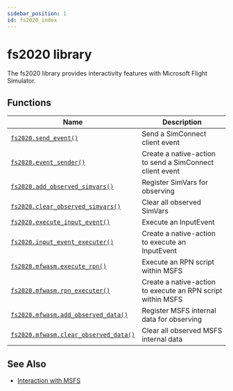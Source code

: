 ```yaml
---
sidebar_position: 1
id: fs2020_index
---
```


# fs2020 library
The fs2020 library provides interactivity features with Microsoft Flight Simulator.

## Functions
|Name|Description|
|-|-|
|[```fs2020.send_event()```](/libs/fs2020/fs2020_send_event)|Send a SimConnect client event|
|[```fs2020.event_sender()```](/libs/fs2020/fs2020_event_sender)|Create a native-action to send a SimConnect client event|
|[```fs2020.add_observed_simvars()```](/libs/fs2020/fs2020_add_observed_simvars)|Register SimVars for observing|
|[```fs2020.clear_observed_simvars()```](/libs/fs2020/fs2020_clear_observed_simvars)|Clear all observed SimVars|
|[```fs2020.execute_input_event()```](/libs/fs2020/fs2020_execute_input_event)|Execute an InputEvent|
|[```fs2020.input_event_executer()```](/libs/fs2020/fs2020_input_event_executer)|Create a native-action to execute an InputEvent|
|[```fs2020.mfwasm.execute_rpn()```](/libs/fs2020/fs2020_mfwasm_execute_rpn)|Execute an RPN script within MSFS|
|[```fs2020.mfwasm.rpn_executer()```](/libs/fs2020/fs2020_mfwasm_rpn_executer)|Create a native-action to execute an RPN script within MSFS|
|[```fs2020.mfwasm.add_observed_data()```](/libs/fs2020/fs2020_mfwasm_add_observed_data)|Register MSFS internal data for observing|
|[```fs2020.mfwasm.clear_observed_data()```](/libs/fs2020/fs2020_mfwasm_clear_observed_data)|Clear all observed MSFS internal data|

## See Also
- [Interaction with MSFS](/guide/msfs)